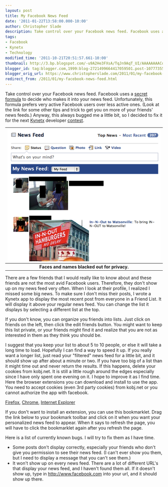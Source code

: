 ```yaml
---
layout: post
title: My Facebook News Feed
date: '2011-01-22T13:58:00.000-10:00'
author: Christopher Slade
description: Take control over your Facebook news feed. Facebook uses a secret formula to decide who makes it into your news feed. Unfortunately, this formula prefers very active Facebook users over less active ones. (Look at the link for some other tips and trick to get you on more of your friends' news feeds.) Anyway, this always bugged me a little bit, so I decided to fix it for the next Kynetx developer contest.
tags:
- Facebook
- Kynetx
- Technology
modified_time: '2011-10-21T20:51:57.661-10:00'
thumbnail: http://3.bp.blogspot.com/-u9A2He3FXsA/TqJn9AqT_UI/AAAAAAAACok/MRRghXLlDnc/s72-c/MyFeedSS1.png
blogger_id: tag:blogger.com,1999:blog-2721499664417059501.post-1077735555217262305
blogger_orig_url: https://www.christopherslade.com/2011/01/my-facebook-news-feed.html
redirect_from: /2011/01/my-facebook-news-feed.html
---
```


Take control over your Facebook news feed. Facebook uses a [secret formula](http://http//www.businessinsider.com/how-facebook-decides-what-to-put-in-your-news-feed--these-10-secrets-reveal-all-2010-10) to decide who makes it into your news feed. Unfortunately, this formula prefers very active Facebook users over less active ones. (Look at the link for some other tips and trick to get you on more of your friends' news feeds.) Anyway, this always bugged me a little bit, so I decided to fix it for the next [Kynetx](http://www.kynetx.com/) developer [contest](http://code.kynetx.com/2011/01/10/developer-contest-scratch-that-it-ends-jan-24th/).

| ![My Facebook News Feed](/assets/img/MyFeedSS1.png) |
|:--:|
| **Faces and names blacked out for privacy.** |

There are a few friends that I would really like to know about and these friends are not the most avid Facebook users. Therefore, they don't show up on my news feed very often. When I look at their profile, I realized I missed some big news. To make sure I don't miss their posts, I wrote a Kynetx app to display the most recent post from everyone in a Friend List. It will display it above your regular news feed. You can change the list it displays by selecting a different list at the top.

If you don't know, you can organize you friends into lists. Just click on friends on the left, then click the edit friends button. You might want to keep this list private, or your friends might find it and realize that you are not as interested in them as they think you should be.

I suggest that you keep your list to about 5 to 10 people, or else it will take a long time to load. Hopefully I can find a way to speed it up. If you really want a longer list, just read your "filtered" news feed for a little bit, and it should show up after about a minute or two. If you have too big of a list than it might time out and never return the results. If this happens, delete your cookies from kobj.net. It is still a little rough around the edges especially since I have only spent one evening on it. I hope to improve it as I find time. Here the browser extensions you can download and install to use the app.  You need to accept cookies (even 3rd party cookies) from kobj.net or you cannot authorize the app with facebook.

[Firefox](http://www.christopherslade.com/MyNewsFeed.xpi), [Chrome](http://www.christopherslade.com/MyNewsFeed.crx), [Internet Explorer](http://www.christopherslade.com/MyNewsFeed_Setup.exe)

If you don't want to install an extension, you can use this bookmarklet. Drag the link below to your bookmark toolbar and click on it when you want your personalized news feed to appear. When it says to refresh the page, you will have to click the bookmarklet again after you refresh the page.

Here is a list of currently known bugs. I will try to fix them as I have time.

* Some posts don't display correctly, especially your friends who don't give you permission to see their news feed. (I can't ever show you them, but I need to display a message that you can't see them.)
* It won't show up on every news feed. There are a lot of different URL's that display your news feed, and I haven't found them all. If it doesn't show up, type in http://www.facebook.com into your url, and it should show up there.